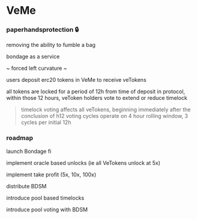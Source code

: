 # VeMe
### paperhandsprotection 🔒 

removing the ability to fumble a bag

bondage as a service

~ forced left curvature ~

users deposit erc20 tokens in VeMe to receive veTokens

all tokens are locked for a period of 12h from time of deposit in protocol, within those 12 hours, veToken holders vote to extend or reduce timelock
> timelock voting affects all veTokens, beginning immediately after the conclusion of h12
> voting cycles operate on 4 hour rolling window, 3 cycles per initial 12h

### roadmap 
launch Bondage fi

implement oracle based unlocks (ie all VeTokens unlock at 5x)

implement take profit (5x, 10x, 100x)

distribute BDSM

introduce pool based timelocks

introduce pool voting with BDSM
